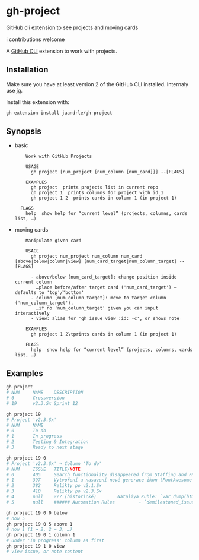 # gh-project
GitHub cli extension to see projects and moving cards

ℹ️ contributions welcome

A [GitHub CLI](https://cli.github.com/) extension to work with projects.

## Installation

Make sure you have at least version 2 of the GitHub CLI installed. Internaly use [jq](https://stedolan.github.io/jq/).

Install this extension with:
```bash
gh extension install jaandrle/gh-project
```

## Synopsis
- basic
  ```text
      Work with GitHub Projects

      USAGE
        gh project [num_project [num_column [num_card]]] --[FLAGS]

      EXAMPLES
        gh project  prints projects list in current repo
        gh project 1  prints columns for project with id 1
        gh project 1 2  prints cards in column 1 (in project 1)
        
    FLAGS
      help  show help for “current level” (projects, columns, cards list, …)

  ```
- moving cards
  ```text
      Manipulate given card

      USAGE
        gh project num_project num_column num_card [above|below|column|view] [num_card_target|num_column_target] --[FLAGS]

        - above/below [num_card_target]: change position inside current column
          …place before/after target card ('num_card_target') – defaults to 'top'/'bottom'
        - column [num_column_target]: move to target column ('num_column_target'),
          …if no 'num_column_target' given you can input interactively
        - view: alias for 'gh issue view :id: -c', or shows note

      EXAMPLES
        gh project 1 2\tprints cards in column 1 (in project 1)
        
      FLAGS
        help  show help for “current level” (projects, columns, cards list, …)
  ```
  
## Examples
```bash
gh project
# NUM     NAME    DESCRIPTION
# 6       Crossversion
# 19      v2.3.Sx Sprint 12

gh project 19
# Project 'v2.3.Sx'
# NUM     NAME
# 0       To do
# 1       In progress
# 2       Testing & Integration
# 3       Ready to next stage

gh project 19 0
# Project 'v2.3.Sx' → Column 'To do'
# NUM     ISSUE   TITLE/NOTE
# 0       405     Search functionality disappeared from Staffing and FR 
# 1       397     Vytvoření a nasazení nové generace ikon (FontAwesome → SVGIcon)
# 2       382     Relikty po v2.1.Sx
# 3       410     Relikty po v2.3.Sx
# 4       null    ??? (historické)        Nataliya Kuhle: `var_dump(html_entity_decode("Internal ToDo’s &# 58;"));`
# 5       null    ###### Automation Rules         - `demilestoned_issue`  - `new_issue`

gh project 19 0 0 below
# now 5
gh project 19 0 5 above 1
# now 1 (1 → 2, 2 → 3, …)
gh project 19 0 1 column 1
# under 'In progress' column as first
gh project 19 1 0 view
# view issue, or note content
```
